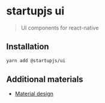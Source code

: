 # startupjs ui
> UI components for react-native

## Installation

```sh
yarn add @startupjs/ui
```

## Additional materials
- [Material design](https://material.io/design/)
